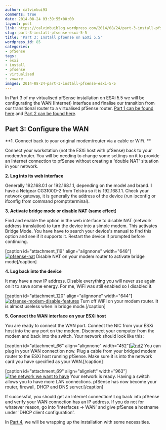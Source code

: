 ```yaml
---
author: calvinbui93
comments: true
date: 2014-08-24 03:39:55+00:00
layout: post
link: https://calvinbuiblog.wordpress.com/2014/08/24/part-3-install-pfsense-esxi-5-5/
slug: part-3-install-pfsense-esxi-5-5
title: 'Part 3: Install pfSense on ESXi 5.5'
wordpress_id: 85
categories:
- pfSense
tags:
- esxi
- install
- pfsense
- virtualised
- vmware
images: 2014-08-24-part-3-install-pfsense-esxi-5-5
---
```


In Part 3 of my virtualised pfSense installation on ESXi 5.5 we will be configurating the WAN (Internet) interface and finalise our transition from our transitional router to a virtualised pfSense router. [Part 1 can be found here](https://calvin.me/part-1-install-pfsense-on-esxi-5-5/) and [Part 2 can be found here](https://calvin.me/part-2-install-pfsense-esxi-5-5/).

<!-- more -->


## Part 3: Configure the WAN


**1. Connect back to your original modem/router via a cable or WiFi. **

Connect your workstation (not the ESXi host with pfSense) back to your modem/router. You will be needing to change some settings on it to provide an Internet connection to pfSense without creating a 'double NAT' situation in your network.

**2. Log into its web interface**

Generally 192.168.0.1 or 192.168.1.1, depending on the model and brand. I have a Netgear CG3100D-2 from Telstra so it is 192.168.1.1. Check your network gateway, it is generally the address of the device (run ipconfig or ifconfig from command prompt/terminal).

**3. Activate bridge mode or disable NAT (same effect)**

Find and enable the option in the web interface to disable NAT (network address translation) to turn the device into a simple modem. This activates Bridge Mode. You have have to search your device's manual to find this option and see if it supports it. Restart the device if prompted before continuing.

[caption id="attachment_119" align="alignnone" width="648"][![pfsense-nat](http://calvinbuiblog.files.wordpress.com/2014/08/34.png)](http://calvinbuiblog.files.wordpress.com/2014/08/34.png) Disable NAT on your modem router to activate bridge mode[/caption]

**4. Log back into the device**

It may have a new IP address. Disable everything you will never use again on it to save some energy. For me, WiFi was still enabled so I disabled it.

[caption id="attachment_120" align="alignnone" width="644"][![pfsense-modem-disable-features](http://calvinbuiblog.files.wordpress.com/2014/08/35.png)](http://calvinbuiblog.files.wordpress.com/2014/08/35.png) Turn off WiFi on your modem router. It is almost useless when in bridge mode.[/caption]

**5. Connect the WAN interface on your ESXi host**

You are ready to connect the WAN port. Connect the NIC from your ESXi host into the any port on the modem. Disconnect your computer from the modem and back into the switch. Your network should look like this:

[caption id="attachment_66" align="alignnone" width="452"][![nd2](http://calvinbuiblog.files.wordpress.com/2014/08/nd2.png)](http://calvinbuiblog.files.wordpress.com/2014/08/nd2.png) You can plug in your WAN connection now. Plug a cable from your bridged modem router to the ESXi host running pfSense. Make sure it is into the network card you have specified as your WAN.[/caption]

[caption id="attachment_69" align="alignleft" width="963"][![the network we want to have](http://calvinbuiblog.files.wordpress.com/2014/08/network-diagram.png)](http://calvinbuiblog.files.wordpress.com/2014/08/network-diagram.png) Your network is ready. Having a switch allows you to have more LAN connections. pfSense has now become your router, firewall, DHCP and DNS server.[/caption]

If successful, you should get an Internet connection! Log back into pfSense and verify your WAN connection has an IP address. If you do not for whatever reason, go into 'Interfaces -> WAN' and give pfSense a hostname under 'DHCP client configuration'.

In [Part 4](https://calvin.me/part-4-install-pfsense-esxi-5-5/), we will be wrapping up the installation with some necessities.
